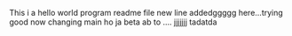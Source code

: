 This i a hello world program readme file
new line addedggggg here...trying good now
changing main
ho ja beta ab to
....
jjjjjjj
tadatda
